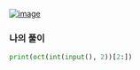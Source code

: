 [![image](https://user-images.githubusercontent.com/69138191/202888224-d11f4670-016d-4a8b-ba96-1029754f1eb5.png)](https://www.acmicpc.net/problem/1373)
### 나의 풀이
```python
print(oct(int(input(), 2))[2:])
```

